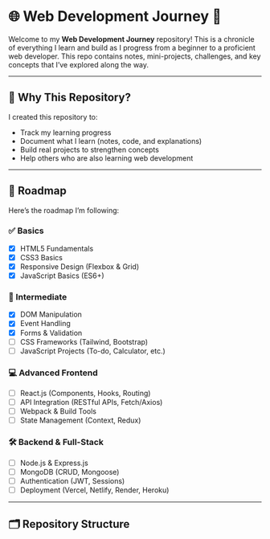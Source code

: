 # 🌐 Web Development Journey 🚀

Welcome to my **Web Development Journey** repository! This is a chronicle of everything I learn and build as I progress from a beginner to a proficient web developer. This repo contains notes, mini-projects, challenges, and key concepts that I’ve explored along the way.

---

## 📌 Why This Repository?

I created this repository to:
- Track my learning progress
- Document what I learn (notes, code, and explanations)
- Build real projects to strengthen concepts
- Help others who are also learning web development

---

## 🧭 Roadmap

Here’s the roadmap I’m following:

### ✅ Basics
- [x] HTML5 Fundamentals
- [x] CSS3 Basics
- [x] Responsive Design (Flexbox & Grid)
- [x] JavaScript Basics (ES6+)

### 🔄 Intermediate
- [x] DOM Manipulation
- [x] Event Handling
- [x] Forms & Validation
- [ ] CSS Frameworks (Tailwind, Bootstrap)
- [ ] JavaScript Projects (To-do, Calculator, etc.)

### 💻 Advanced Frontend
- [ ] React.js (Components, Hooks, Routing)
- [ ] API Integration (RESTful APIs, Fetch/Axios)
- [ ] Webpack & Build Tools
- [ ] State Management (Context, Redux)

### 🛠 Backend & Full-Stack
- [ ] Node.js & Express.js
- [ ] MongoDB (CRUD, Mongoose)
- [ ] Authentication (JWT, Sessions)
- [ ] Deployment (Vercel, Netlify, Render, Heroku)

---

## 🗂 Repository Structure

